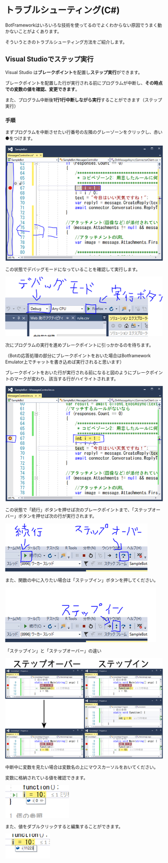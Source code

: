 # トラブルシューティング(C#)

BotFrameworkはいろいろな技術を使ってるのでよくわからない原因でうまく動かないことがよくあります。

そういうときのトラブルシューティング方法をご紹介します。

## Visual Studioでステップ実行

Visual Studio は**ブレークポイント**を配置し**ステップ実行**ができます。

ブレークポイントを配置した行が実行される前にプログラムが中断し、**その時点での変数の値を確認、変更できます**。

また、プログラム中断後**1行1行中断しながら実行**することができます（ステップ実行）

### 手順
まずプログラムを中断させたい行番号の左隣のグレーゾーンをクリックし、赤い●をつけます。

![1](./img/d1.png)

この状態でデバッグモードになっていることを確認して実行します。

![2](./img/d2.png)

次にプログラムの実行を進めブレークポイントに引っかかるのを待ちます。

（Botの応答処理の部分にブレークポイントをおいた場合はBotframework Emulator上でチャットを書き込めば実行されると思います）

ブレークポイントをおいた行が実行される前になると図のようにブレークポイントのマークが変わり、該当する行がハイライトされます。

![3](./img/d3.png)

この状態で「続行」ボタンを押せば次のブレークポイントまで、「ステップオーバー」ボタンを押せば次の行が実行されます。

![4](./img/d4.png)

また、関数の中に入りたい場合は「ステップイン」ボタンを押してください。

![5](./img/d5.png)


「ステップイン」と「ステップオーバー」の違い

![6](./img/d6.png)


中断中に変数を見たい場合は変数名の上にマウスカーソルをおいてください。

変数に格納されている値を確認できます。

![7](./img/d7.png)

また、値をダブルクリックすると編集することができます。

![8](./img/d8.png)